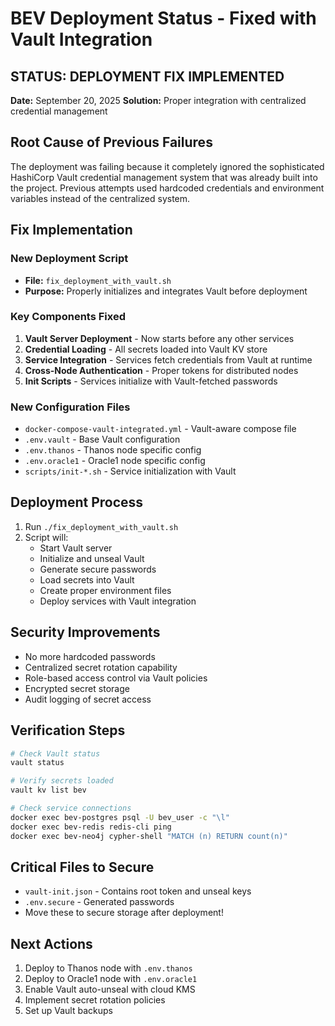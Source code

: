 # BEV Deployment Status - Fixed with Vault Integration

## STATUS: DEPLOYMENT FIX IMPLEMENTED
**Date:** September 20, 2025
**Solution:** Proper integration with centralized credential management

## Root Cause of Previous Failures
The deployment was failing because it completely ignored the sophisticated HashiCorp Vault credential management system that was already built into the project. Previous attempts used hardcoded credentials and environment variables instead of the centralized system.

## Fix Implementation

### New Deployment Script
- **File:** `fix_deployment_with_vault.sh`
- **Purpose:** Properly initializes and integrates Vault before deployment

### Key Components Fixed
1. **Vault Server Deployment** - Now starts before any other services
2. **Credential Loading** - All secrets loaded into Vault KV store
3. **Service Integration** - Services fetch credentials from Vault at runtime
4. **Cross-Node Authentication** - Proper tokens for distributed nodes
5. **Init Scripts** - Services initialize with Vault-fetched passwords

### New Configuration Files
- `docker-compose-vault-integrated.yml` - Vault-aware compose file
- `.env.vault` - Base Vault configuration
- `.env.thanos` - Thanos node specific config
- `.env.oracle1` - Oracle1 node specific config
- `scripts/init-*.sh` - Service initialization with Vault

## Deployment Process

1. Run `./fix_deployment_with_vault.sh`
2. Script will:
   - Start Vault server
   - Initialize and unseal Vault
   - Generate secure passwords
   - Load secrets into Vault
   - Create proper environment files
   - Deploy services with Vault integration

## Security Improvements
- No more hardcoded passwords
- Centralized secret rotation capability
- Role-based access control via Vault policies
- Encrypted secret storage
- Audit logging of secret access

## Verification Steps
```bash
# Check Vault status
vault status

# Verify secrets loaded
vault kv list bev

# Check service connections
docker exec bev-postgres psql -U bev_user -c "\l"
docker exec bev-redis redis-cli ping
docker exec bev-neo4j cypher-shell "MATCH (n) RETURN count(n)"
```

## Critical Files to Secure
- `vault-init.json` - Contains root token and unseal keys
- `.env.secure` - Generated passwords
- Move these to secure storage after deployment!

## Next Actions
1. Deploy to Thanos node with `.env.thanos`
2. Deploy to Oracle1 node with `.env.oracle1`
3. Enable Vault auto-unseal with cloud KMS
4. Implement secret rotation policies
5. Set up Vault backups
